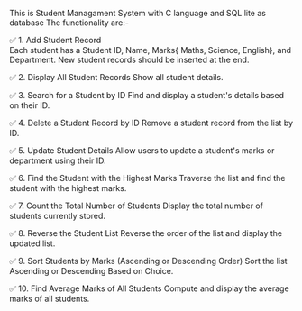 This is Student Managament System with C language and SQL lite as database 
The functionality are:-

✅ 1. Add Student Record  
Each student has a Student ID, Name, Marks{ Maths, Science, English}, and Department.
New student records should be inserted at the end. 

✅ 2. Display All Student Records 
Show all student details.

✅ 3. Search for a Student by ID 
Find and display a student's details based on their ID. 

✅ 4. Delete a Student Record by ID 
Remove a student record from the list by ID. 

✅ 5. Update Student Details 
Allow users to update a student's marks or department using their ID. 

✅ 6. Find the Student with the Highest Marks 
Traverse the list and find the student with the highest marks. 

✅ 7. Count the Total Number of Students 
Display the total number of students currently stored. 

✅ 8. Reverse the Student List 
Reverse the order of the list and display the updated list. 

✅ 9. Sort Students by Marks (Ascending or Descending Order) 
Sort the list Ascending or Descending Based on Choice. 

✅ 10. Find Average Marks of All Students 
Compute and display the average marks of all students.
